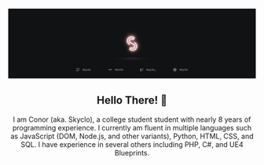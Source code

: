 <html>
<p align="center">
  <img src="https://raw.githubusercontent.com/Skyclo/Skyclo/master/glowbanner_git.png">
</p>
<!--![Visits Badge](https://badges.pufler.dev/visits/skyclo/git-badges)-->

<h2 align="center">Hello There! 👋</h2>
<p align="center">I am Conor (aka. Skyclo), a college student student with nearly 8 years of programming experience. I currently am fluent in multiple languages such as JavaScript (DOM, Node.js, and other variants), Python, HTML, CSS, and SQL. I have experience in several others including PHP, C#, and UE4 Blueprints.</p>
</html>
